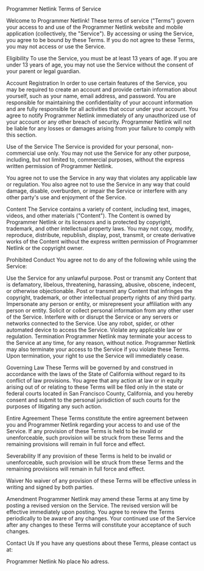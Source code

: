 Programmer Netlink Terms of Service

Welcome to Programmer Netlink! These terms of service ("Terms") govern your access to and use of the Programmer Netlink website and mobile application (collectively, the "Service"). By accessing or using the Service, you agree to be bound by these Terms. If you do not agree to these Terms, you may not access or use the Service.

Eligibility
To use the Service, you must be at least 13 years of age. If you are under 13 years of age, you may not use the Service without the consent of your parent or legal guardian.

Account Registration
In order to use certain features of the Service, you may be required to create an account and provide certain information about yourself, such as your name, email address, and password. You are responsible for maintaining the confidentiality of your account information and are fully responsible for all activities that occur under your account. You agree to notify Programmer Netlink immediately of any unauthorized use of your account or any other breach of security. Programmer Netlink will not be liable for any losses or damages arising from your failure to comply with this section.

Use of the Service
The Service is provided for your personal, non-commercial use only. You may not use the Service for any other purpose, including, but not limited to, commercial purposes, without the express written permission of Programmer Netlink.

You agree not to use the Service in any way that violates any applicable law or regulation. You also agree not to use the Service in any way that could damage, disable, overburden, or impair the Service or interfere with any other party's use and enjoyment of the Service.

Content
The Service contains a variety of content, including text, images, videos, and other materials ("Content"). The Content is owned by Programmer Netlink or its licensors and is protected by copyright, trademark, and other intellectual property laws. You may not copy, modify, reproduce, distribute, republish, display, post, transmit, or create derivative works of the Content without the express written permission of Programmer Netlink or the copyright owner.

Prohibited Conduct
You agree not to do any of the following while using the Service:

Use the Service for any unlawful purpose.
Post or transmit any Content that is defamatory, libelous, threatening, harassing, abusive, obscene, indecent, or otherwise objectionable.
Post or transmit any Content that infringes the copyright, trademark, or other intellectual property rights of any third party.
Impersonate any person or entity, or misrepresent your affiliation with any person or entity.
Solicit or collect personal information from any other user of the Service.
Interfere with or disrupt the Service or any servers or networks connected to the Service.
Use any robot, spider, or other automated device to access the Service.
Violate any applicable law or regulation.
Termination
Programmer Netlink may terminate your access to the Service at any time, for any reason, without notice. Programmer Netlink may also terminate your access to the Service if you violate these Terms. Upon termination, your right to use the Service will immediately cease.

Governing Law
These Terms will be governed by and construed in accordance with the laws of the State of California without regard to its conflict of law provisions. You agree that any action at law or in equity arising out of or relating to these Terms will be filed only in the state or federal courts located in San Francisco County, California, and you hereby consent and submit to the personal jurisdiction of such courts for the purposes of litigating any such action.

Entire Agreement
These Terms constitute the entire agreement between you and Programmer Netlink regarding your access to and use of the Service. If any provision of these Terms is held to be invalid or unenforceable, such provision will be struck from these Terms and the remaining provisions will remain in full force and effect.

Severability
If any provision of these Terms is held to be invalid or unenforceable, such provision will be struck from these Terms and the remaining provisions will remain in full force and effect.

Waiver
No waiver of any provision of these Terms will be effective unless in writing and signed by both parties.

Amendment
Programmer Netlink may amend these Terms at any time by posting a revised version on the Service. The revised version will be effective immediately upon posting. You agree to review the Terms periodically to be aware of any changes. Your continued use of the Service after any changes to these Terms will constitute your acceptance of such changes.

Contact Us
If you have any questions about these Terms, please contact us at:

Programmer Netlink
No place
No adress.
